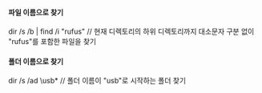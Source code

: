 #### 파일 이름으로 찾기

  dir /s /b | find /i "rufus"
  // 현재 디렉토리의 하위 디렉토리까지 대소문자 구분 없이 "rufus"를 포함한 파일을 찾기
  
#### 폴더 이름으로 찾기

  dir /s /ad \usb*
  // 폴더 이름이 "usb"로 시작하는 폴더 찾기
